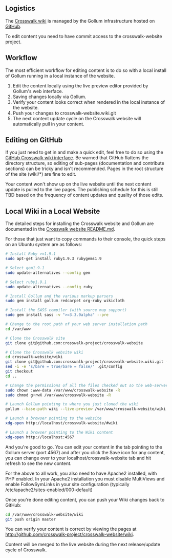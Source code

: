 ## Logistics
The [Crosswalk wiki](http://crosswalk-project.org/#wiki) is managed by the Gollum infrastructure hosted on [GitHub](http://github.com/crosswalk-project/crosswalk-website.wiki.git).

To edit content you need to have commit access to the crosswalk-website project.

## Workflow
The most efficient workflow for editing content is to do so with a local install of Gollum running in a local instance of the website.

1. Edit the content locally using the live preview editor provided by Gollum's web interface.
1. Saving changes locally via Gollum. 
1. Verify your content looks correct when rendered in the local instance of the website. 
1. Push your changes to crosswalk-website.wiki.git
1. The next content update cycle on the Crosswalk website will automatically pull in your content. 

## Editing on GitHub
If you just need to get in and make a quick edit, feel free to do so using the [GitHub Crosswalk wiki 
interface](http://github.com/crosswalk-project/crosswalk-website/wiki). Be warned that GitHub flattens the directory 
structure, so editing of sub-pages (documentation and contribute sections) can be tricky and isn't recommended. Pages 
in the root structure of the site (wiki/*) are fine to edit.

Your content won't show up on the live website until the next content update is pulled to the live pages. The 
publishing schedule for this is still TBD based on the frequency of content updates and quality of those edits.

## Local Wiki in a Local Website
The detailed steps for installing the Crosswalk website and Gollum are documented in the [Crosswalk website README.md](https://github.com/crosswalk-project/crosswalk-website/blob/master/README.md). 

For those that just want to copy commands to their console, the quick steps on an Ubuntu system are as follows:
```sh
# Install Ruby >=1.9.1
sudo apt-get install ruby1.9.3 rubygems1.9

# Select gem1.9.1
sudo update-alternatives --config gem

# Select ruby1.9.1
sudo update-alternatives --config ruby

# Install Gollum and the various markup parsers
sudo gem install gollum redcarpet org-ruby wikicloth

# Install the SASS compiler (with source map support)
sudo gem install sass -v ">=3.3.0alpha" --pre

# Change to the root path of your web server installation path
cd /var/www

# Clone the Crosswalk site
git clone git@github.com:crosswalk-project/crosswalk-website

# Clone the Crosswalk website wiki
cd crosswalk-website/wiki
git clone git@github.com:crosswalk-project/crosswalk-website.wiki.git --bare .git
sed -i -e 's/bare = true/bare = false/' .git/config
git checkout
cd ..

# Change the permissions of all the files checked out so the web-server software can edit it
sudo chown :www-data /var/www/crosswalk-website -R
sudo chmod g+rwX /var/www/crosswalk-website -R

# Launch Gollum pointing to where you just cloned the wiki
gollum --base-path wiki --live-preview /var/www/crosswalk-website/wiki &

# Launch a browser pointing to the website
xdg-open http://localhost/crosswalk-website/#wiki

# Launch a browser pointing to the Wiki content
xdg-open http://localhost:4567
```
And you're good to go. You can edit your content in the tab pointing to the Gollum server (port 4567) and after you click the Save icon for any content, you can change over to your localhost/crosswalk-website tab and hit refresh to see the new content.

For the above to all work, you also need to have Apache2 installed, with PHP enabled. In your Apache2 installation you must disable MultiViews and enable FollowSymLinks in your site configuration (typically /etc/apache2/sites-enabled/000-default)

Once you're done editing content, you can push your Wiki changes back to GitHub:

```sh
cd /var/www/crosswalk-website/wiki
git push origin master
```
You can verify your content is correct by viewing the pages at http://github.com/crosswalk-project/crosswalk-website/wiki.

Content will be merged to the live website during the next release/update cycle of Crosswalk.
